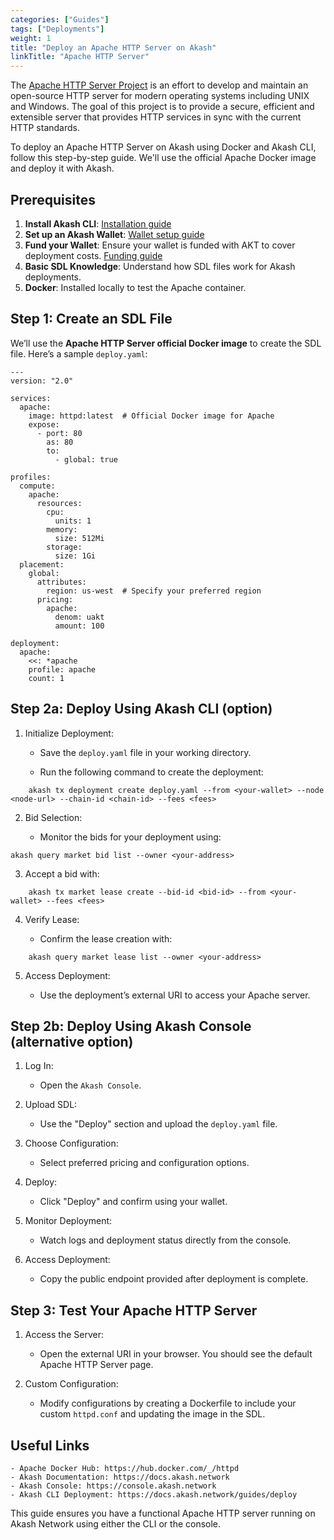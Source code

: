 ```yaml
---
categories: ["Guides"]
tags: ["Deployments"]
weight: 1
title: "Deploy an Apache HTTP Server on Akash"
linkTitle: "Apache HTTP Server"
---
```


The [Apache HTTP Server Project](https://httpd.apache.org/) is an effort to develop and maintain an open-source HTTP server for modern operating systems including UNIX and Windows. The goal of this project is to provide a secure, efficient and extensible server that provides HTTP services in sync with the current HTTP standards.

To deploy an Apache HTTP Server on Akash using Docker and Akash CLI, follow this step-by-step guide. We'll use the official Apache Docker image and deploy it with Akash.

## Prerequisites

1. **Install Akash CLI**: [Installation guide](docs/deployments/akash-cli/overview/)
2. **Set up an Akash Wallet**: [Wallet setup guide](docs/deployments/akash-cli/installation/#create-an-account)
3. **Fund your Wallet**: Ensure your wallet is funded with AKT to cover deployment costs. [Funding guide](docs/deployments/akash-cli/installation/#fund-your-account)
4. **Basic SDL Knowledge**: Understand how SDL files work for Akash deployments.
5. **Docker**: Installed locally to test the Apache container.

## Step 1: Create an SDL File

We’ll use the **Apache HTTP Server official Docker image** to create the SDL file. Here’s a sample `deploy.yaml`:

```
---
version: "2.0"

services:
  apache:
    image: httpd:latest  # Official Docker image for Apache
    expose:
      - port: 80
        as: 80
        to:
          - global: true

profiles:
  compute:
    apache:
      resources:
        cpu:
          units: 1
        memory:
          size: 512Mi
        storage:
          size: 1Gi
  placement:
    global:
      attributes:
        region: us-west  # Specify your preferred region
      pricing:
        apache:
          denom: uakt
          amount: 100

deployment:
  apache:
    <<: *apache
    profile: apache
    count: 1
```

## Step 2a: Deploy Using Akash CLI (option)

1. Initialize Deployment:

    - Save the `deploy.yaml` file in your working directory.

    - Run the following command to create the deployment:
```
    akash tx deployment create deploy.yaml --from <your-wallet> --node <node-url> --chain-id <chain-id> --fees <fees>
```
2. Bid Selection:

    - Monitor the bids for your deployment using:
```
akash query market bid list --owner <your-address>
```
3. Accept a bid with:
```
    akash tx market lease create --bid-id <bid-id> --from <your-wallet> --fees <fees>
```
4. Verify Lease:

    - Confirm the lease creation with:
```
    akash query market lease list --owner <your-address>
```
5. Access Deployment:

    - Use the deployment’s external URI to access your Apache server.

## Step 2b: Deploy Using Akash Console (alternative option)

1. Log In:
    - Open the `Akash Console`.

2. Upload SDL:
    - Use the "Deploy" section and upload the `deploy.yaml` file.

3. Choose Configuration:
    - Select preferred pricing and configuration options.

4. Deploy:
    - Click "Deploy" and confirm using your wallet.

5. Monitor Deployment:
    - Watch logs and deployment status directly from the console.

6. Access Deployment:
    - Copy the public endpoint provided after deployment is complete.

## Step 3: Test Your Apache HTTP Server

1. Access the Server:
    - Open the external URI in your browser. You should see the default Apache HTTP Server page.

2. Custom Configuration:
    - Modify configurations by creating a Dockerfile to include your custom `httpd.conf` and updating the image in the SDL.

## Useful Links

    - Apache Docker Hub: https://hub.docker.com/_/httpd
    - Akash Documentation: https://docs.akash.network
    - Akash Console: https://console.akash.network
    - Akash CLI Deployment: https://docs.akash.network/guides/deploy

This guide ensures you have a functional Apache HTTP server running on Akash Network using either the CLI or the console.